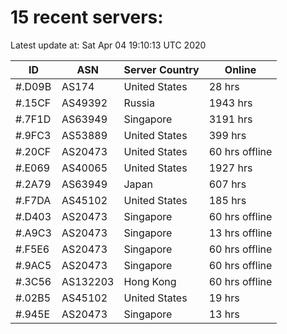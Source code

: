# 15 recent servers:

Latest update at: Sat Apr 04 19:10:13 UTC 2020

| ID | ASN | Server Country | Online |
| -- | --- | -------------- | ------ |
| #.D09B | AS174 | United States | 28 hrs |
| #.15CF | AS49392 | Russia | 1943 hrs |
| #.7F1D | AS63949 | Singapore | 3191 hrs |
| #.9FC3 | AS53889 | United States | 399 hrs |
| #.20CF | AS20473 | United States | 60 hrs offline |
| #.E069 | AS40065 | United States | 1927 hrs |
| #.2A79 | AS63949 | Japan | 607 hrs |
| #.F7DA | AS45102 | United States | 185 hrs |
| #.D403 | AS20473 | Singapore | 60 hrs offline |
| #.A9C3 | AS20473 | Singapore | 13 hrs offline |
| #.F5E6 | AS20473 | Singapore | 60 hrs offline |
| #.9AC5 | AS20473 | Singapore | 60 hrs offline |
| #.3C56 | AS132203 | Hong Kong | 60 hrs offline |
| #.02B5 | AS45102 | United States | 19 hrs |
| #.945E | AS20473 | Singapore | 13 hrs |

